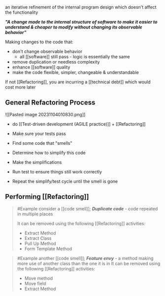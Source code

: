 an iterative refinement of the internal program design which doesn't affect the functionality

***"A change made to the internal structure of software to make it easier to understand & cheaper to modify without changing its observable behavior"***

Making changes to the code that:
- don't change observable behavior 
	- all [[software]] still pass - logic is essentially the same
- remove duplication or needless complexity
- enhance [[software]] quality
- make the code flexible, simpler, changeable & understandable

If not [[Refactoring]], you are incurring a [[technical debt]] which would cost more later

## General Refactoring Process
![[Pasted image 20231104010830.png]]
- do [[Test-driven development (AGILE practice)]] + [[Refactoring]]

- Make sure your tests pass
- Find some code that "smells"
- Determine how to simplify this code
- Make the simplifications
- Run test to ensure things still work correctly
- Repeat the simplify/test cycle until the smell is gone

## Performing [[Refactoring]]
>	#Example consider a [[code smell]]; ***Duplicate code*** - code repeated in multiple places
>	
>	It can be removed using the following [[Refactoring]] activities:
>	- Extract Method
>	- Extract Class
>	- Pull Up Method
>	- Form Template Method

>	#Example another [[code smell]]; ***Feature envy*** - a method making more use of another class than the one it is in
>	It can be removed using the following [[Refactoring]] activities:
>	- Move method
>	- Move field
>	- Extract Method
